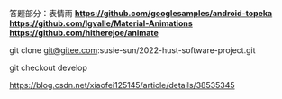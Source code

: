 答题部分：表情雨
**https://github.com/googlesamples/android-topeka**
**https://github.com/lgvalle/Material-Animations**
**https://github.com/hitherejoe/animate**

git clone git@gitee.com:susie-sun/2022-hust-software-project.git

git checkout develop

https://blog.csdn.net/xiaofei125145/article/details/38535345